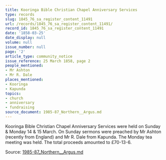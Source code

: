 ```yaml
---
title: Kooringa Bible Christian Chapel Anniversary Services
type: records
slug: 1845_76_sa_register_content_11491
url: /records/1845_76_sa_register_content_11491/
record_id: 1845_76_sa_register_content_11491
date: '1858-03-25'
date_display: null
volume: null
issue_number: null
page: '2'
article_type: community_notice
issue_reference: 25 March 1858, page 2
people_mentioned:
- Mr Ashton
- Mr R. Dale
places_mentioned:
- Kooringa
- Kapunda
topics:
- church
- anniversary
- fundraising
source_document: 1985-87_Northern__Argus.md
---
```


Kooringa Bible Christian Chapel Anniversary Services were held on Sunday & Monday 14 & 15 March.  On Sunday sermons were preached by Mr Ashton (recently from England) and Mr R. Dale from Kapunda.  The Monday tea meeting was held.  The total proceeds amounted to £70-13-6.

Source: [1985-87_Northern__Argus.md](/downloads/markdown/1985-87_Northern__Argus.md)
